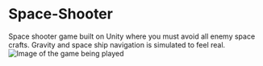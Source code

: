 # Space-Shooter
Space shooter game built on Unity where you must avoid all enemy space crafts. Gravity and space ship navigation is simulated to feel real.
![Image of the game being played](https://postimg.cc/XpNyj6TW)

